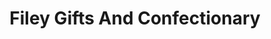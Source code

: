 ---
title: "Filey Gifts And Confectionary"
url: /filey/filey-gifts-and-confectionary/
shop: gift
---